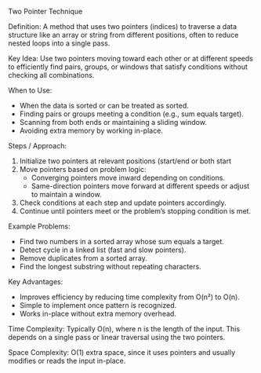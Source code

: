 Two Pointer Technique

Definition:
A method that uses two pointers (indices) to traverse a data structure like an array or string from different positions, often to reduce nested loops into a single pass.

Key Idea:
Use two pointers moving toward each other or at different speeds to efficiently find pairs, groups, or windows that satisfy conditions without checking all combinations.

When to Use:

- When the data is sorted or can be treated as sorted.
- Finding pairs or groups meeting a condition (e.g., sum equals target).
- Scanning from both ends or maintaining a sliding window.
- Avoiding extra memory by working in-place.

Steps / Approach:

1. Initialize two pointers at relevant positions (start/end or both start
2. Move pointers based on problem logic:
   - Converging pointers move inward depending on conditions.
   - Same-direction pointers move forward at different speeds or adjust to maintain a window.
3. Check conditions at each step and update pointers accordingly.
4. Continue until pointers meet or the problem’s stopping condition is met.

Example Problems:

- Find two numbers in a sorted array whose sum equals a target.
- Detect cycle in a linked list (fast and slow pointers).
- Remove duplicates from a sorted array.
- Find the longest substring without repeating characters.

Key Advantages:

- Improves efficiency by reducing time complexity from O(n²) to O(n).
- Simple to implement once pattern is recognized.
- Works in-place without extra memory overhead.

Time Complexity:
Typically O(n), where n is the length of the input. This depends on a single pass or linear traversal using the two pointers.

Space Complexity:
O(1) extra space, since it uses pointers and usually modifies or reads the input in-place.
